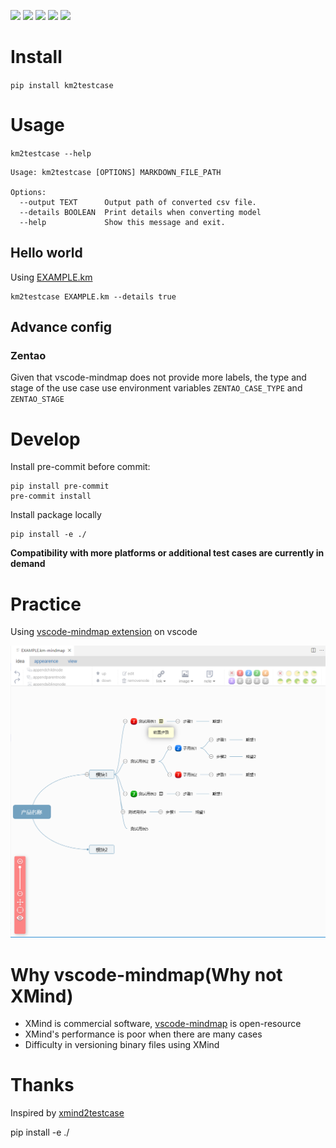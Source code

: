 ![](https://img.shields.io/github/license/wh1isper/km2testcase)
![](https://img.shields.io/github/v/release/wh1isper/km2testcase)
![](https://img.shields.io/pypi/dm/km2testcase)
![](https://img.shields.io/github/last-commit/wh1isper/km2testcase)
![](https://img.shields.io/pypi/pyversions/km2testcase)

# Install

`pip install km2testcase`

# Usage

`km2testcase --help`

```
Usage: km2testcase [OPTIONS] MARKDOWN_FILE_PATH

Options:
  --output TEXT      Output path of converted csv file.
  --details BOOLEAN  Print details when converting model
  --help             Show this message and exit.
```

## Hello world

Using [EXAMPLE.km](EXAMPLE.km)

```
km2testcase EXAMPLE.km --details true
```

## Advance config

### Zentao

Given that vscode-mindmap does not provide more labels, the type and stage of the use case use environment
variables `ZENTAO_CASE_TYPE` and `ZENTAO_STAGE`

# Develop

Install pre-commit before commit:

```
pip install pre-commit
pre-commit install
```

Install package locally

```
pip install -e ./
```

**Compatibility with more platforms or additional test cases are currently in demand**

# Practice

Using [vscode-mindmap extension](https://marketplace.visualstudio.com/items?itemName=Souche.vscode-mindmap) on vscode

![1678242422431](image/README/1678242422431.png)

# Why vscode-mindmap(Why not XMind)

- XMind is commercial software, [vscode-mindmap](https://github.com/souche/vscode-mindmap) is open-resource
- XMind's performance is poor when there are many cases
- Difficulty in versioning binary files using XMind

# Thanks

Inspired by [xmind2testcase](https://github.com/zhuifengshen/xmind2testcase)

pip install -e ./

